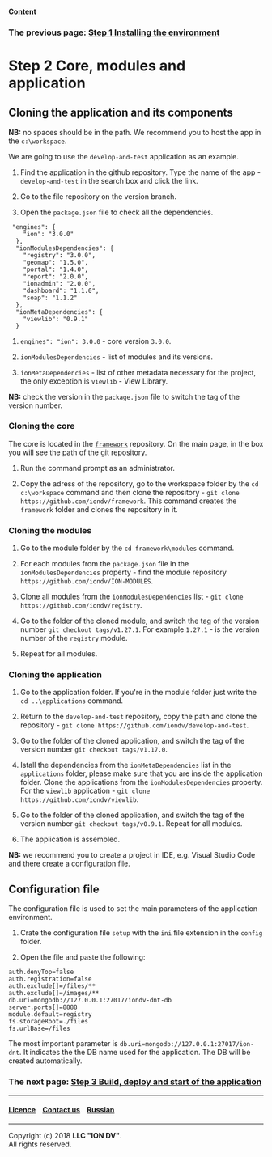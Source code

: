 #### [Content](/docs/en/index.md)

### The previous page: [Step 1 Installing the environment](step1_installing_environment.md)

# Step 2 Core, modules and application

## Cloning the application and its components

**NB:** no spaces should be in the path. We recommend you to host the app in the  `c:\workspace`.

We are going to use the `develop-and-test` application as an example.

1. Find the application in the github repository. Type the name of the app - `develop-and-test` in the search box and click the link. 

2. Go to the file repository on the version branch.

3. Open the `package.json` file to check all the dependencies.

```
 "engines": {
    "ion": "3.0.0"
  },
  "ionModulesDependencies": {
    "registry": "3.0.0",
    "geomap": "1.5.0",
    "portal": "1.4.0",
    "report": "2.0.0",
    "ionadmin": "2.0.0",
    "dashboard": "1.1.0",
    "soap": "1.1.2"
  },
  "ionMetaDependencies": {
    "viewlib": "0.9.1"
  }
```

1. `engines": "ion": 3.0.0` - core version `3.0.0`.  

2. `ionModulesDependencies` - list of modules and its versions.  

3. `ionMetaDependencies` - list of other metadata necessary for the project, the only exception is `viewlib` -  View Library.

**NB:** check the version in the  `package.json` file to switch the tag of the version number.

### Cloning the core 

The core is located in the [`framework`](https://github.com/iondv/framework) repository. On the main page, in the box you will see the path of the git repository.  

1. Run the command prompt as an administrator. 

2. Copy the adress of the repository, go to the workspace folder by the `cd c:\workspace` command and then clone the repository - `git clone https://github.com/iondv/framework`. This command creates the `framework` folder and clones the repository in it. 

### Cloning the modules

1. Go to the module folder by the `cd framework\modules` command. 

2. For each modules from the `package.json` file in the `ionModulesDependencies` property - find the module repository ` https://github.com/iondv/ION-MODULES`.

3. Clone all modules from the `ionModulesDependencies` list - `git clone https://github.com/iondv/registry`.

4. Go to the folder of the cloned module, and switch the tag of the version number `git checkout tags/v1.27.1`. For example `1.27.1` - is the version number of the `registry` module. 

5. Repeat for all modules. 

### Cloning the application

1. Go to the application folder. If you're in the module folder just write the `cd ..\applications` command.

2. Return to the `develop-and-test` repository, copy the path and clone the repository -
`git clone https://github.com/iondv/develop-and-test`. 

3. Go to the folder of the cloned application, and switch the tag of the version number `git checkout tags/v1.17.0`.

4. Istall the dependencies from the `ionMetaDependencies` list in the `applications` folder,  please make sure that you are inside the application folder. Clone the applications from the `ionModulesDependencies` property. For the `viewlib` application - `git clone https://github.com/iondv/viewlib`.  

5. Go to the folder of the cloned application, and switch the tag of the version number `git checkout tags/v0.9.1`. Repeat for all modules.

6. The application is assembled. 

**NB:** we recommend you to create a project in IDE, e.g. Visual Studio Code and there create a configuration file.    

## Configuration file

The configuration file is used to set the main parameters of the application environment.

1. Crate the configuration file `setup` with the `ini` file extension in the `config` folder. 

2. Open the file and paste the following:

```
auth.denyTop=false 
auth.registration=false 
auth.exclude[]=/files/**
auth.exclude[]=/images/**
db.uri=mongodb://127.0.0.1:27017/iondv-dnt-db
server.ports[]=8888
module.default=registry
fs.storageRoot=./files
fs.urlBase=/files

```

The most important parameter is `db.uri=mongodb://127.0.0.1:27017/ion-dnt`. It indicates the the DB name used for the application. The DB will be created automatically.  

### The next page: [Step 3 Build, deploy and start of the application](/step3_building_and_running.md)

--------------------------------------------------------------------------  


 #### [Licence](/LICENSE) &ensp;  [Contact us](https://iondv.com/portal/contacts) &ensp;  [Russian](/docs/ru/1_system_deployment/step2_project_with_modules.md)   &ensp;
<div><img src="https://mc.iondv.com/watch/local/docs/framework" style="position:absolute; left:-9999px;" height=1 width=1 alt="iondv metrics"></div>       



--------------------------------------------------------------------------  

Copyright (c) 2018 **LLC "ION DV"**.  
All rights reserved.  




